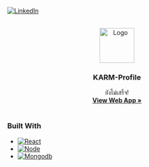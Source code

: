 [![LinkedIn][linkedin-shield]][linkedin-url]

<!-- PROJECT PROFILE -->
<br />
<div align="center">
  <a href="https://github.com/KA12M/KARM-Profile.git">
    <img src="assets/images/KARM-Panda.jpg.jpg" alt="Logo" width="80">
  </a>

  <h3 align="center">KARM-Profile</h3>

  <p align="center"> 
    ยังไม่เสร็จ!
    <br />
    <a href="https://github.com/KA12M/KARM-Profile.git"><strong>View Web App »</strong></a>
    <br />
    <br /> 
  </p>
</div>

### Built With

<!-- description -->
 
* [![React][React.js]][React-url]     
* [![Node][Node.js]][Node-url]     
* [![Mongodb][Mongodb]][Mongodb-url]     

[linkedin-shield]: https://img.shields.io/badge/-LinkedIn-black.svg?style=for-the-badge&logo=linkedin&colorB=555
[linkedin-url]: www.linkedin.com/in/karan-khumthong-983a14291

[React.js]: https://img.shields.io/badge/React-20232A?style=for-the-badge&logo=react&logoColor=61DAFB
[React-url]: https://reactjs.org/

[Node.js]: https://img.shields.io/badge/Node.js-43853D?style=for-the-badge&logo=node.js&logoColor=white
[Node-url]: https://nodejs.org/en

[Mongodb]: https://img.shields.io/badge/MongoDB-4EA94B?style=for-the-badge&logo=mongodb&logoColor=white
[Mongodb-url]: https://www.mongodb.com/ 